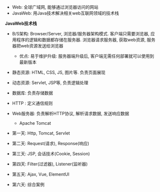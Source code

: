 - Web: 全球广域网, 能够通过浏览器访问的网站
- JavaWeb: 用Java技术解决相关web互联网领域的技术栈

**JavaWeb技术栈**
- B/S架构: Browser/Server, 浏览器/服务器架构模式. 客户端只需要浏览器, 应用程序的逻辑和数据都存储在服务器. 浏览器请求服务器, 获取web资源, 服务器把web资源发送给浏览器
	- 优点: 易于维护升级: 服务器端升级后, 客户端无需任何部署就可以使用到最新版本
- 静态资源: HTML, CSS, JS, 图片等. 负责页面展现
- 动态资源: Servlet, JSP等, 负责逻辑处理
- 数据库: 负责存储数据
- HTTP : 定义通信规则
- Web服务器: 负责解析HTTP协议, 解析请求数据, 发送响应数据
	- Apache Tomcat

- 第一天: Http, Tomcat, Servlet
- 第二天: Request(请求), Response(响应)
- 第三天: JSP, 会话技术(Cookie, Session)
- 第四天: Filter(过滤器), Listener(监听器)
- 第五天: Ajax, Vue, ElementUI
- 第六天: 综合案例




